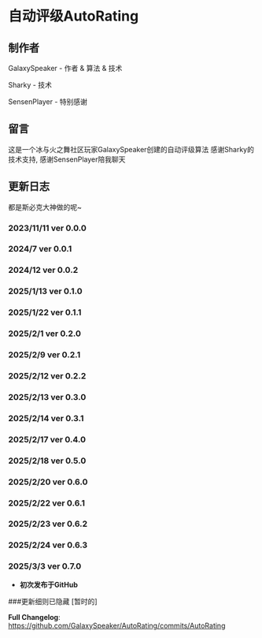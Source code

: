 # 自动评级**AutoRating**
## 制作者
GalaxySpeaker - 作者 & 算法 & 技术

Sharky - 技术

SensenPlayer - 特别感谢
## 留言
这是一个冰与火之舞社区玩家GalaxySpeaker创建的自动评级算法
感谢Sharky的技术支持, 感谢SensenPlayer陪我聊天

## 更新日志
都是斯必克大神做的呢~

### 2023/11/11 ver 0.0.0
### 2024/7 ver 0.0.1	
### 2024/12 ver 0.0.2	
### 2025/1/13 ver 0.1.0
### 2025/1/22 ver 0.1.1
### 2025/2/1 ver 0.2.0
### 2025/2/9 ver 0.2.1
### 2025/2/12 ver 0.2.2	
### 2025/2/13 ver 0.3.0
### 2025/2/14 ver 0.3.1
### 2025/2/17 ver 0.4.0
### 2025/2/18 ver 0.5.0
### 2025/2/20 ver 0.6.0
### 2025/2/22 ver 0.6.1
### 2025/2/23 ver 0.6.2
### 2025/2/24 ver 0.6.3	
### 2025/3/3 ver 0.7.0
-	**初次发布于GitHub**

###更新细则已隐藏 [暂时的]

**Full Changelog**: https://github.com/GalaxySpeaker/AutoRating/commits/AutoRating
